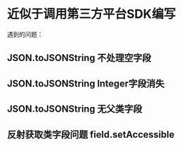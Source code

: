 # 近似于调用第三方平台SDK编写

遇到的问题：

## JSON.toJSONString 不处理空字段

## JSON.toJSONString Integer字段消失

## JSON.toJSONString 无父类字段

## 反射获取类字段问题 field.setAccessible

